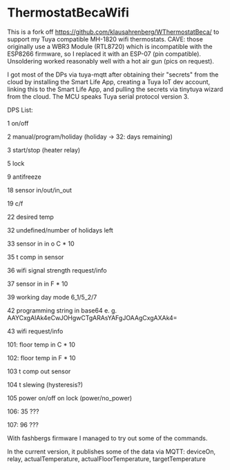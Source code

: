 # ThermostatBecaWifi

This is a fork off https://github.com/klausahrenberg/WThermostatBeca/ to support my Tuya compatible MH-1820 wifi thermostats. CAVE: those originally use a WBR3 Module (RTL8720) which is incompatible with the ESP8266 firmware, so I replaced it with an ESP-07 (pin compatible). Unsoldering worked reasonably well with a hot air gun (pics on request).

I got most of the DPs via tuya-mqtt after obtaining their "secrets" from the cloud by installing the Smart Life App, creating a Tuya IoT dev account, linking this to the Smart Life App, and pulling the secrets via tinytuya wizard from the cloud. The MCU speaks Tuya serial protocol version 3.

DPS List:


1 on/off

2 manual/program/holiday (holiday -> 32: days remaining)


3 start/stop (heater relay)


5 lock


9 antifreeze


18 sensor in/out/in_out

19 c/f


22 desired temp


32 undefined/number of holidays left

33 sensor in in o C * 10


35 t comp in sensor


36 wifi signal strength request/info


37 sensor in in F * 10


39 working day mode 6_1/5_2/7


42 programming string in base64 e. g. AAYCxgAIAk4eCwJOHgwCTgARAsYAFgJOAAgCxgAXAk4=

43 wifi request/info


101: floor temp in C * 10

102: floor temp in F * 10

103 t comp out sensor

104 t slewing (hysteresis?)

105 power on/off on lock (power/no_power)

106: 35 ???

107: 96 ???


With fashbergs firmware I managed to try out some of the commands.


In the current version, it publishes some of the data via MQTT: deviceOn, relay, actualTemperature, actualFloorTemperature, targetTemperature
